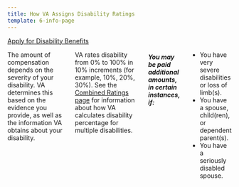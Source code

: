 ```yaml
---
title: How VA Assigns Disability Ratings
template: 6-info-page
---
```


<div class="main" role="main" markdown="0">
<div class="va-action-bar--header">
  <div class="row">
    <div class="small-12 columns">
      <a class="usa-button-primary va-button-primary" href="/disability-benefits/apply-for-benefits/">Apply for Disability Benefits</a>
    </div>
  </div>
</div>

<div class="section one" markdown="0">
<div class="primary" markdown="0">
<div class="row" markdown="0">
<div class="small-12 columns usa-content" markdown="1">

The amount of compensation depends on the severity of your disability. VA determines this based on the evidence you provide, as well as the information VA obtains about your disability. 

VA rates disability from 0% to 100% in 10% increments (for example, 10%, 20%, 30%). See the [Combined Ratings page](http://www.benefits.va.gov/COMPENSATION/rates-index.asp#combined) for information about how VA calculates disability percentage for multiple disabilities.

##### You may be paid additional amounts, in certain instances, if:

-	You have very severe disabilities or loss of limb(s).
-	You have a spouse, child(ren), or dependent parent(s).
-	You have a seriously disabled spouse.
</div>
</div>
</div>

</div>